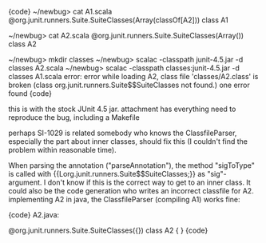 {code}
  ~/newbug> cat A1.scala 
@org.junit.runners.Suite.SuiteClasses(Array(classOf[A2]))
class A1

  ~/newbug> cat A2.scala 
@org.junit.runners.Suite.SuiteClasses(Array())
class A2

  ~/newbug> mkdir classes
  ~/newbug> scalac -classpath junit-4.5.jar -d classes A2.scala 
  ~/newbug> scalac -classpath classes:junit-4.5.jar -d classes A1.scala 
error: error while loading A2, class file 'classes/A2.class' is broken
(class org.junit.runners.Suite$$SuiteClasses not found.)
one error found
{code}

this is with the stock JUnit 4.5 jar. attachment has everything need to reproduce the bug, including a Makefile


perhaps SI-1029 is related
somebody who knows the ClassfileParser, especially the part about inner classes, should fix this (I couldn't find the problem within reasonable time).

When parsing the annotation ("parseAnnotation"), the method "sigToType" is called with {{Lorg.junit.runners.Suite$$SuiteClasses;}} as "sig"-argument. I don't know if this is the correct way to get to an inner class.
It could also be the code generation who writes an incorrect classfile for A2. implementing A2 in java, the ClassfileParser (compiling A1) works fine:

{code}
A2.java:

@org.junit.runners.Suite.SuiteClasses({}) class A2 { }
{code}
